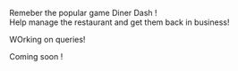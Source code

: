 Remeber the popular game Diner Dash !  
Help manage the restaurant and get them back in business!  

WOrking on queries!

 Coming soon !
